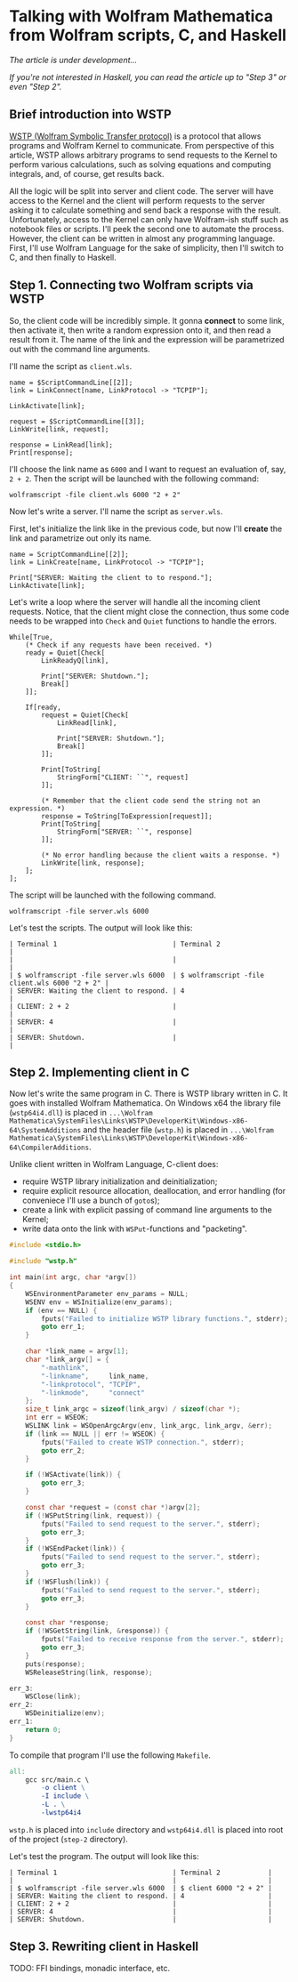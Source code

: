 # Talking with Wolfram Mathematica from Wolfram scripts, C, and Haskell

_The article is under development..._

_If you're not interested in Haskell, you can read the article up to "Step 3" or even "Step 2"._

## Brief introduction into WSTP

[WSTP (Wolfram Symbolic Transfer protocol)](https://www.wolfram.com/wstp/) is a protocol
that allows programs and Wolfram Kernel to communicate.
From perspective of this article, WSTP allows arbitrary programs to send requests to the Kernel
to perform various calculations, such as solving equations
and computing integrals, and, of course, get results back.

All the logic will be split into server and client code.
The server will have access to the Kernel and the client will perform requests to the server
asking it to calculate something and send back a response with the result.
Unfortunately, access to the Kernel can only have Wolfram-ish stuff such as notebook files
or scripts. I'll peek the second one to automate the process. However, the client can be written
in almost any programming language. First, I'll use Wolfram Language for the sake of simplicity,
then I'll switch to C, and then finally to Haskell.

## Step 1. Connecting two Wolfram scripts via WSTP

So, the client code will be incredibly simple.
It gonna **connect** to some link, then activate it, then write a random expression onto it,
and then read a result from it.
The name of the link and the expression will be parametrized out with the command line arguments.

I'll name the script as `client.wls`.

```
name = $ScriptCommandLine[[2]];
link = LinkConnect[name, LinkProtocol -> "TCPIP"];

LinkActivate[link];

request = $ScriptCommandLine[[3]];
LinkWrite[link, request];

response = LinkRead[link];
Print[response];
```

I'll choose the link name as `6000` and I want to request an evaluation of, say, `2 + 2`.
Then the script will be launched with the following command:

```
wolframscript -file client.wls 6000 "2 + 2"
```

Now let's write a server. I'll name the script as `server.wls`.

First, let's initialize the link like in the previous code, but now I'll **create**
the link and parametrize out only its name.

```
name = ScriptCommandLine[[2]];
link = LinkCreate[name, LinkProtocol -> "TCPIP"];

Print["SERVER: Waiting the client to to respond."];
LinkActivate[link];
```

Let's write a loop where the server will handle all the incoming client requests.
Notice, that the client might close the connection, thus some code needs to be wrapped
into `Check` and `Quiet` functions to handle the errors.

```
While[True,
    (* Check if any requests have been received. *)
    ready = Quiet[Check[
        LinkReadyQ[link],

        Print["SERVER: Shutdown."];
        Break[]
    ]];

    If[ready,
        request = Quiet[Check[
            LinkRead[link],

            Print["SERVER: Shutdown."];
            Break[]
        ]];

        Print[ToString[
            StringForm["CLIENT: ``", request]
        ]];

        (* Remember that the client code send the string not an expression. *)
        response = ToString[ToExpression[request]];
        Print[ToString[
            StringForm["SERVER: ``", response]
        ]];

        (* No error handling because the client waits a response. *)
        LinkWrite[link, response];
    ];
];
```

The script will be launched with the following command.

```
wolframscript -file server.wls 6000
```

Let's test the scripts. The output will look like this:

```
| Terminal 1                             | Terminal 2                                    |
|                                        |                                               |
| $ wolframscript -file server.wls 6000  | $ wolframscript -file client.wls 6000 "2 + 2" |
| SERVER: Waiting the client to respond. | 4                                             |
| CLIENT: 2 + 2                          |                                               |
| SERVER: 4                              |                                               |
| SERVER: Shutdown.                      |                                               |
```

## Step 2. Implementing client in C

Now let's write the same program in C. There is WSTP library written in C. It goes with installed
Wolfram Mathematica. On Windows x64 the library file (`wstp64i4.dll`) is placed
in `...\Wolfram Mathematica\SystemFiles\Links\WSTP\DeveloperKit\Windows-x86-64\SystemAdditions`
and the header file (`wstp.h`) is placed
in `...\Wolfram Mathematica\SystemFiles\Links\WSTP\DeveloperKit\Windows-x86-64\CompilerAdditions`.

Unlike client written in Wolfram Language, C-client does:
- require WSTP library initialization and deinitialization;
- require explicit resource allocation, deallocation, and error handling
  (for conveniece I'll use a bunch of `goto`s);
- create a link with explicit passing of command line arguments to the Kernel;
- write data onto the link with `WSPut`-functions and "packeting".

```c
#include <stdio.h>

#include "wstp.h"

int main(int argc, char *argv[])
{
    WSEnvironmentParameter env_params = NULL;
    WSENV env = WSInitialize(env_params);
    if (env == NULL) {
        fputs("Failed to initialize WSTP library functions.", stderr);
        goto err_1;
    }

    char *link_name = argv[1];
    char *link_argv[] = {
        "-mathlink",
        "-linkname",     link_name,
        "-linkprotocol", "TCPIP",
        "-linkmode",     "connect"
    };
    size_t link_argc = sizeof(link_argv) / sizeof(char *);
    int err = WSEOK;
    WSLINK link = WSOpenArgcArgv(env, link_argc, link_argv, &err);
    if (link == NULL || err != WSEOK) {
        fputs("Failed to create WSTP connection.", stderr);
        goto err_2;
    }

    if (!WSActivate(link)) {
        goto err_3;
    }

    const char *request = (const char *)argv[2];
    if (!WSPutString(link, request)) {
        fputs("Failed to send request to the server.", stderr);
        goto err_3;
    }
    if (!WSEndPacket(link)) {
        fputs("Failed to send request to the server.", stderr);
        goto err_3;
    }
    if (!WSFlush(link)) {
        fputs("Failed to send request to the server.", stderr);
        goto err_3;
    }

    const char *response;
    if (!WSGetString(link, &response)) {
        fputs("Failed to receive response from the server.", stderr);
        goto err_3;
    }
    puts(response);
    WSReleaseString(link, response);

err_3:
    WSClose(link);
err_2:
    WSDeinitialize(env);
err_1:
    return 0;
}
```

To compile that program I'll use the following `Makefile`.

```Makefile
all:
	gcc src/main.c \
		-o client \
		-I include \
		-L . \
		-lwstp64i4
```

`wstp.h` is placed into `include` directory and `wstp64i4.dll` is placed into root of the project
(`step-2` directory).

Let's test the program. The output will look like this:

```
| Terminal 1                             | Terminal 2            |
|                                        |                       |
| $ wolframscript -file server.wls 6000  | $ client 6000 "2 + 2" |
| SERVER: Waiting the client to respond. | 4                     |
| CLIENT: 2 + 2                          |                       |
| SERVER: 4                              |                       |
| SERVER: Shutdown.                      |                       |
```

## Step 3. Rewriting client in Haskell

TODO: FFI bindings, monadic interface, etc.
